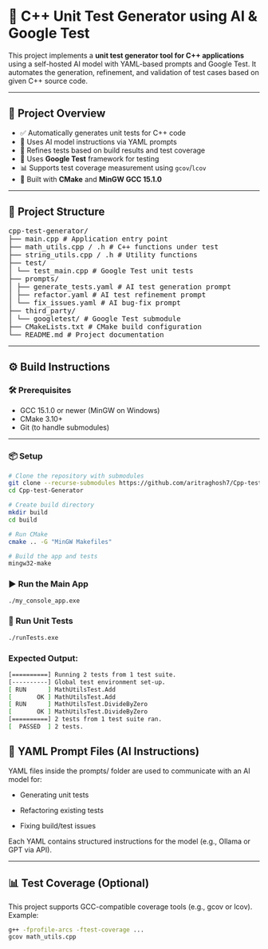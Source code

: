 # 🚀 C++ Unit Test Generator using AI & Google Test

This project implements a **unit test generator tool for C++ applications** using a self-hosted AI model with YAML-based prompts and Google Test. It automates the generation, refinement, and validation of test cases based on given C++ source code.

---

## 📌 Project Overview

- ✅ Automatically generates unit tests for C++ code
- 🤖 Uses AI model instructions via YAML prompts
- 🔁 Refines tests based on build results and test coverage
- 🧪 Uses **Google Test** framework for testing
- 📊 Supports test coverage measurement using `gcov`/`lcov`
- 🔧 Built with **CMake** and **MinGW GCC 15.1.0**

---

## 📁 Project Structure

<pre>
cpp-test-generator/
├── main.cpp # Application entry point
├── math_utils.cpp / .h # C++ functions under test
├── string_utils.cpp / .h # Utility functions
├── test/
│ └── test_main.cpp # Google Test unit tests
├── prompts/
│ ├── generate_tests.yaml # AI test generation prompt
│ ├── refactor.yaml # AI test refinement prompt
│ └── fix_issues.yaml # AI bug-fix prompt
├── third_party/
│ └── googletest/ # Google Test submodule
├── CMakeLists.txt # CMake build configuration
└── README.md # Project documentation
</pre>

---

## ⚙️ Build Instructions

### 🛠 Prerequisites

- GCC 15.1.0 or newer (MinGW on Windows)
- CMake 3.10+
- Git (to handle submodules)

---

### 📦 Setup

```bash
# Clone the repository with submodules
git clone --recurse-submodules https://github.com/aritraghosh7/Cpp-test-Generator.git
cd Cpp-test-Generator

# Create build directory
mkdir build
cd build

# Run CMake
cmake .. -G "MinGW Makefiles"

# Build the app and tests
mingw32-make
```

### ▶️ Run the Main App

```bash
./my_console_app.exe
```

### 🧪 Run Unit Tests

```bash
./runTests.exe

```

### Expected Output:

```bash
[==========] Running 2 tests from 1 test suite.
[----------] Global test environment set-up.
[ RUN      ] MathUtilsTest.Add
[       OK ] MathUtilsTest.Add
[ RUN      ] MathUtilsTest.DivideByZero
[       OK ] MathUtilsTest.DivideByZero
[==========] 2 tests from 1 test suite ran.
[  PASSED  ] 2 tests.


```

## 📄 YAML Prompt Files (AI Instructions)

YAML files inside the prompts/ folder are used to communicate with an AI model for:

- Generating unit tests

- Refactoring existing tests
- Fixing build/test issues

Each YAML contains structured instructions for the model (e.g., Ollama or GPT via API).

---

## 📊 Test Coverage (Optional)

This project supports GCC-compatible coverage tools (e.g., gcov or lcov). Example:

```bash
g++ -fprofile-arcs -ftest-coverage ...
gcov math_utils.cpp
```
